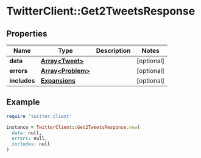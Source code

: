 # TwitterClient::Get2TweetsResponse

## Properties

| Name | Type | Description | Notes |
| ---- | ---- | ----------- | ----- |
| **data** | [**Array&lt;Tweet&gt;**](Tweet.md) |  | [optional] |
| **errors** | [**Array&lt;Problem&gt;**](Problem.md) |  | [optional] |
| **includes** | [**Expansions**](Expansions.md) |  | [optional] |

## Example

```ruby
require 'twitter_client'

instance = TwitterClient::Get2TweetsResponse.new(
  data: null,
  errors: null,
  includes: null
)
```

